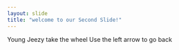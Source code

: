 ```yaml
---
layout: slide 
title: "welcome to our Second Slide!" 
---
```

Young Jeezy take the wheel
Use the left arrow to go back
